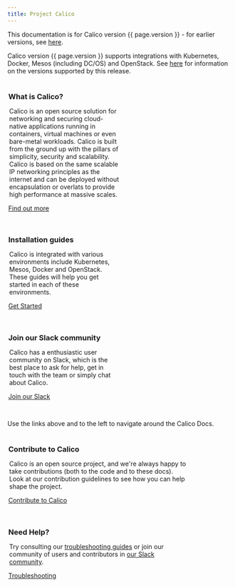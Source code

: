 ```yaml
---
title: Project Calico
---
```

<style>
h2, h3, h4 {
  border-bottom: 0px !important;
}
.colContainer {
  padding-top:2px;
  padding-left: 2px;
  overflow: auto;
}
#samples a {
  color: #000;
}
.col3rd {
  display: block;
  width: 250px;
  float: left;
  margin-right: 30px;
  margin-bottom: 30px;
  overflow: hidden;
}
.col3rd h3, .col2nd h3 {
  margin-bottom: 0px !important;
}
.col3rd .button, .col2nd .button {
  margin-top: 20px;
  border-radius: 2px;
}
.col3rd p, .col2nd p {
  margin-left: 2px;
}
.col2nd {
  display: block;
  width: 400px;
  float: left;
  margin-right: 30px;
  margin-bottom: 30px;
  overflow: hidden;
}
.shadowbox {
  display: inline;
  float: left;
  text-transform: none;
  font-weight: bold;
  text-align: center;
  text-overflow: ellipsis;
  white-space: nowrap;
  overflow: hidden;
  line-height: 24px;
  position: relative;
  display: block;
  cursor: pointer;
  box-shadow: 0 2px 2px rgba(0,0,0,.24),0 0 2px rgba(0,0,0,.12);
  border-radius: 10px;
  background: #fff;
  transition: all .3s;
  padding: 16px;
  margin: 0 16px 16px 0;
  text-decoration: none;
  letter-spacing: .01em;
}
.shadowbox img {
    min-width: 150px;
    max-width: 150px;
    max-height: 50px;
}
</style>

This documentation is for Calico version {{ page.version }} - for earlier versions, see [here]({{base}}/docs/version).

Calico version {{ page.version }} supports integrations with Kubernetes, Docker, Mesos (including DC/OS) and OpenStack.  See [here]({{base}}/docs/reference/supported-platforms) for information on the versions supported by this release.
<p></p>
<div class="colContainer">
  <div class="col3rd">
    <h3>What is Calico?</h3>
    <p>Calico is an open source solution for networking and securing cloud-native applications running in containers, virtual machines or even bare-metal workloads.  Calico is built from the ground up with the pillars of simplicity, security and scalability. Calico is based on the same scalable IP networking principles as the internet and can be deployed without encapsulation or overlats to provide high performance at massive scales.</p>
    <a href="{{base}}/docs/what-is-calico/what-is-calico" class="button">Find out more</a>
  </div>
  <div class="col3rd">
    <h3>Installation guides</h3>
    <p>Calico is integrated with various environments include Kubernetes, Mesos, Docker and OpenStack.  These guides will help you get started in each of these environments.</p>
    <a href="{{base}}/docs/getting-started/calico-integrations" class="button">Get Started</a>
  </div>
  <div class="col3rd">
    <h3>Join our Slack community</h3>
    <p>Calico has a enthusiastic user community on Slack, which is the best place to ask for help, get in touch with the team or simply chat about Calico.</p>
    <a href="https://slack.projectcalico.org" class="button">Join our Slack</a>
  </div>
</div>

Use the links above and to the left to navigate around the Calico Docs.
<p>
</p>

<div class="colContainer">
  <div class="col2nd">
  <h3>Contribute to Calico</h3>
  <p>Calico is an open source project, and we're always happy to take contributions (both to the code and to these docs).  Look at our contribution guidelines to see how you can help shape the project.</p>
  <a href="{{base}}/community/contribute" class="button">Contribute to Calico</a>
  </div>
  <div class="col2nd">
  <h3>Need Help?</h3>
  <p>Try consulting our <a href="{{base}}/docs/using-calico/troubleshooting/Troubleshooting">troubleshooting guides</a> or join our community of users and contributors in <a href="https://slack.projectcalico.org>">our Slack community</a>.</p>
  <a href="{{base}}/docs/using-calico/troubleshooting/Troubleshooting" class="button">Troubleshooting</a>
  </div>
</div>